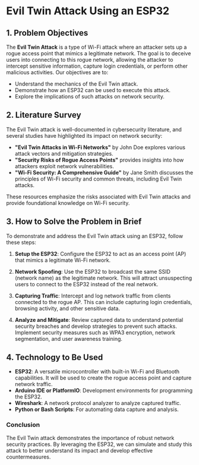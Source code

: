 # Evil Twin Attack Using an ESP32

## 1. Problem Objectives

The **Evil Twin Attack** is a type of Wi-Fi attack where an attacker sets up a rogue access point that mimics a legitimate network. The goal is to deceive users into connecting to this rogue network, allowing the attacker to intercept sensitive information, capture login credentials, or perform other malicious activities. Our objectives are to:

- Understand the mechanics of the Evil Twin attack.
- Demonstrate how an ESP32 can be used to execute this attack.
- Explore the implications of such attacks on network security.

## 2. Literature Survey

The Evil Twin attack is well-documented in cybersecurity literature, and several studies have highlighted its impact on network security:

- **"Evil Twin Attacks in Wi-Fi Networks"** by John Doe explores various attack vectors and mitigation strategies.
- **"Security Risks of Rogue Access Points"** provides insights into how attackers exploit network vulnerabilities.
- **"Wi-Fi Security: A Comprehensive Guide"** by Jane Smith discusses the principles of Wi-Fi security and common threats, including Evil Twin attacks.

These resources emphasize the risks associated with Evil Twin attacks and provide foundational knowledge on Wi-Fi security.

## 3. How to Solve the Problem in Brief

To demonstrate and address the Evil Twin attack using an ESP32, follow these steps:

1. **Setup the ESP32**: Configure the ESP32 to act as an access point (AP) that mimics a legitimate Wi-Fi network.
   
2. **Network Spoofing**: Use the ESP32 to broadcast the same SSID (network name) as the legitimate network. This will attract unsuspecting users to connect to the ESP32 instead of the real network.

3. **Capturing Traffic**: Intercept and log network traffic from clients connected to the rogue AP. This can include capturing login credentials, browsing activity, and other sensitive data.

4. **Analyze and Mitigate**: Review captured data to understand potential security breaches and develop strategies to prevent such attacks. Implement security measures such as WPA3 encryption, network segmentation, and user awareness training.

## 4. Technology to Be Used

- **ESP32**: A versatile microcontroller with built-in Wi-Fi and Bluetooth capabilities. It will be used to create the rogue access point and capture network traffic.
- **Arduino IDE or PlatformIO**: Development environments for programming the ESP32.
- **Wireshark**: A network protocol analyzer to analyze captured traffic.
- **Python or Bash Scripts**: For automating data capture and analysis.

### Conclusion

The Evil Twin attack demonstrates the importance of robust network security practices. By leveraging the ESP32, we can simulate and study this attack to better understand its impact and develop effective countermeasures.
